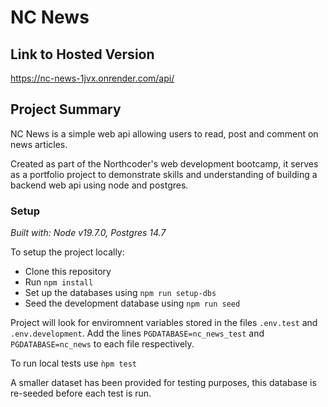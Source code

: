# NC News

## Link to Hosted Version
https://nc-news-1jvx.onrender.com/api/

## Project Summary
NC News is a simple web api allowing users to read, post and comment on news articles.

Created as part of the Northcoder's web development bootcamp, it serves as a portfolio project to demonstrate skills and understanding of building a backend web api using node and postgres.

### Setup
*Built with: Node v19.7.0, Postgres 14.7*

To setup the project locally:
- Clone this repository
- Run ```npm install```
- Set up the databases using ```npm run setup-dbs```
- Seed the development database using ```npm run seed``` 

Project will look for enviromnent variables stored in the files ```.env.test``` and ```.env.development```. Add the lines ```PGDATABASE=nc_news_test``` and ```PGDATABASE=nc_news``` to each file respectively.

To run local tests use ```ǹpm test```

A smaller dataset has been provided for testing purposes, this database is re-seeded before each test is run.
